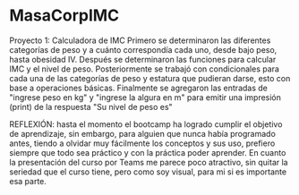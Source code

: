 # MasaCorpIMC
Proyecto 1: Calculadora de IMC
Primero se determinaron las diferentes categorías de peso y a cuánto correspondía cada uno, desde bajo peso, hasta obesidad IV.
Después se determinaron las funciones para calcular IMC y el nivel de peso.
Posteriormente se trabajó con condicionales para cada una de las categorías de peso y estatura que pudieran darse, esto con base a operaciones básicas.
Finalmente se agregaron las entradas de "ingrese peso en kg" y "ingrese la algura en m" para emitir una impresión (print) de la respuesta "Su nivel de peso es"

REFLEXIÓN: hasta el momento el bootcamp ha logrado cumplir el objetivo de aprendizaje, sin embargo, para alguien que nunca había programado antes, tiendo a olvidar muy fácilmente los conceptos y sus uso, prefiero siempre que todo sea práctico y con la práctica poder aprender. En cuanto la presentación del curso por Teams me parece poco atractivo, sin quitar la seriedad que el curso tiene, pero como soy visual, para mi si es importante esa parte.
